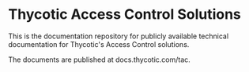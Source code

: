 # Thycotic Access Control Solutions

This is the documentation repository for publicly available technical documentation for Thycotic's Access Control solutions.

The documents are published at docs.thycotic.com/tac.

